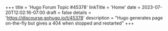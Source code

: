 +++
title = 'Hugo Forum Topic #45378'
linkTitle = 'Home'
date = 2023-07-20T12:02:16-07:00
draft = false
details = 'https://discourse.gohugo.io/t/45378'
description = "Hugo generates page on-the-fly but gives a 404 when stopped and restarted"
+++
